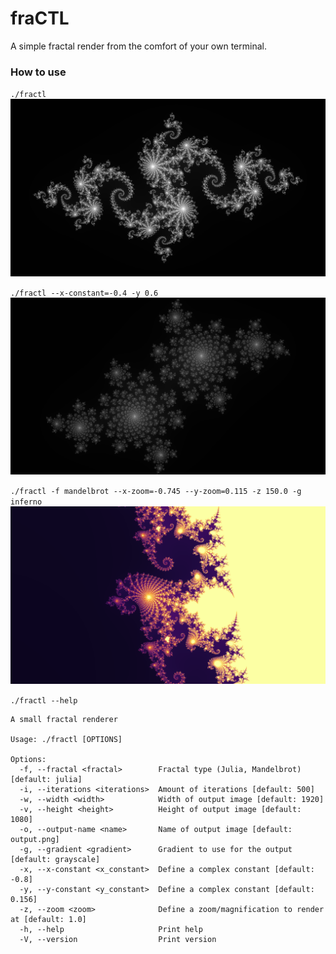 # fraCTL
A simple fractal render from the comfort of your own terminal.

### How to use
`./fractl`
![default](./images/default.png)

`./fractl --x-constant=-0.4 -y 0.6`
![flowers](./images/flowers.png)

`./fractl -f mandelbrot --x-zoom=-0.745 --y-zoom=0.115 -z 150.0 -g inferno`
![seahorse_valley](./images/seahorse_valley.png)

`./fractl --help`
```
A small fractal renderer

Usage: ./fractl [OPTIONS]

Options:
  -f, --fractal <fractal>        Fractal type (Julia, Mandelbrot) [default: julia]
  -i, --iterations <iterations>  Amount of iterations [default: 500]
  -w, --width <width>            Width of output image [default: 1920]
  -v, --height <height>          Height of output image [default: 1080]
  -o, --output-name <name>       Name of output image [default: output.png]     
  -g, --gradient <gradient>      Gradient to use for the output [default: grayscale]
  -x, --x-constant <x_constant>  Define a complex constant [default: -0.8]      
  -y, --y-constant <y_constant>  Define a complex constant [default: 0.156]     
  -z, --zoom <zoom>              Define a zoom/magnification to render at [default: 1.0]
  -h, --help                     Print help
  -V, --version                  Print version
```
